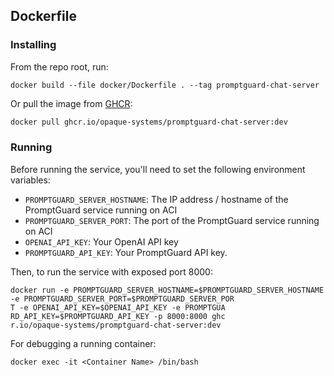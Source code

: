 ## Dockerfile

### Installing
From the repo root, run:
```
docker build --file docker/Dockerfile . --tag promptguard-chat-server
```

Or pull the image from [GHCR](https://github.com/opaque-systems/promptguard-chat-server/pkgs/container/promptguard-chat-server):

```bash
docker pull ghcr.io/opaque-systems/promptguard-chat-server:dev
```

### Running
Before running the service, you'll need to set the following environment variables:

* `PROMPTGUARD_SERVER_HOSTNAME`: The IP address / hostname of the PromptGuard service running on ACI
* `PROMPTGUARD_SERVER_PORT`: The port of the PromptGuard service running on ACI
* `OPENAI_API_KEY`: Your OpenAI API key
* `PROMPTGUARD_API_KEY`: Your PromptGuard API key.

Then, to run the service with exposed port 8000:

```
docker run -e PROMPTGUARD_SERVER_HOSTNAME=$PROMPTGUARD_SERVER_HOSTNAME -e PROMPTGUARD_SERVER_PORT=$PROMPTGUARD_SERVER_POR
T -e OPENAI_API_KEY=$OPENAI_API_KEY -e PROMPTGUA
RD_API_KEY=$PROMPTGUARD_API_KEY -p 8000:8000 ghc
r.io/opaque-systems/promptguard-chat-server:dev
```

For debugging a running container:
```
docker exec -it <Container Name> /bin/bash
```

